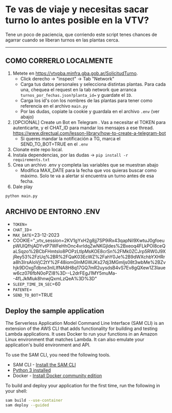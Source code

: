 # Te vas de viaje y necesitas sacar turno lo antes posible en la VTV?

Tene un poco de paciencia, que corriendo este script tenes chances de agarrar cuando se liberan turnos en las plantas cerca.

---


## COMO CORRERLO LOCALMENTE

1. Metete en https://vtvpba.minfra.gba.gob.ar/SolicitudTurno. 
    - Click derecho -> "inspect" -> Tab "Network"
    - Carga tus datos personales y selecciona distintas plantas. Para cada una, chequea el request en la tab network que arranca `turnos_por_fechas.json?planta_id=` y guardate el `ID`.
    - Carga los id's con los nombres de las plantas para tener como referencia en el archivo `main.py`
    - Por las dudas, copiate la cookie y guardala en el archivo `.env` (ver abajo)
2. [OPCIONAL] Create un Bot en Telegram . Vas a necesitar el TOKEN para autenticarte, y el CHAT_ID para mandar los mensajes a ese thread. https://www.directual.com/lesson-library/how-to-create-a-telegram-bot
    - Si queres mandar la notificación a TG, marca el SEND_TO_BOT=TRUE en el `.env`
3. Clonate este repo local.
4. Instala dependencias, por las dudas -> `pip install -r requirements.txt`
5. Crea un archivo .env y completa las variables que se muestran abajo
    - Modifica MAX_DATE para la fecha que vos quieras buscar como máximo. Solo te va a alertar si encuentra un turno antes de esa fecha.
6. Dale play 
```shell
python main.py
```


## ARCHIVO DE ENTORNO .ENV
- `TOKEN`=
- `CHAT_ID`=
- `MAX_DATE`=23-12-2023
- COOKIE="_vtv_session=2KV1gYxH2g8jj7SP9iRx43qapNil9XwtuJ0gfoeupWUlQfhjADYvtP7WFeHhOnc4vrIdqZwNKGjldes%2Bxeoq4FLkPOl8ceQaLSqzo%2BCbFHmtsIo8POPzLtIpMsKOE8crSn%2FMk0ZCJrp5RW0J9XjRey53%2FzUq%2BR%2FQaK03EcWZ%2FahY0Je%2B9dWXchbYXHRra8h3lrsAIoVjC2tY%2F48iomGlnMGWJKs27dj3MGmljs08t3wbMe%2BZvhjk9DOxgTdbne3nlLIfNA8H8q17GQ7mR2uysdsB4vS7Ev8gQXew1Z3lauew6cz076fbN0oPZI8%3D--L2drFEgJ1MY5muMa--4fLJkMluk8hnwjQxmLzQeA%3D%3D"
- `SLEEP_TIME_IN_SEC`=60
- `PATENTE`=
- `SEND_TO_BOT`=TRUE

## Deploy the sample application

The Serverless Application Model Command Line Interface (SAM CLI) is an extension of the AWS CLI that adds functionality for building and testing Lambda applications. It uses Docker to run your functions in an Amazon Linux environment that matches Lambda. It can also emulate your application's build environment and API.

To use the SAM CLI, you need the following tools.

* SAM CLI - [Install the SAM CLI](https://docs.aws.amazon.com/serverless-application-model/latest/developerguide/serverless-sam-cli-install.html)
* [Python 3 installed](https://www.python.org/downloads/)
* Docker - [Install Docker community edition](https://hub.docker.com/search/?type=edition&offering=community)

To build and deploy your application for the first time, run the following in your shell:

```bash
sam build --use-container
sam deploy --guided
```